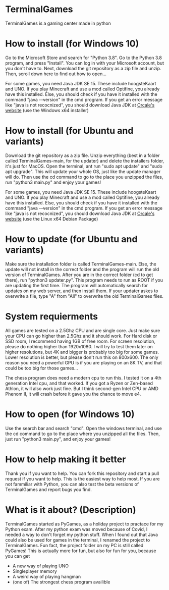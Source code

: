 # TerminalGames
TerminalGames is a gaming center made in python
# How to install (for Windows 10)
Go to the Microsoft Store and search for "Python 3.8". Go to the Python 3.8 program, and press "Install". You can log in with your Microsoft account, but you don't have to. Next, download the git repository as a zip file and unzip. Then, scroll down here to find out how to open...

For some games, you need Java JDK SE 15. These include hoogsteKaart and UNO. If you play Minecraft and use a mod called Optifine, you already have this installed. Else, you should check if you have it installed with the command "java --version" in the cmd program. If you get an error message like "java is not recocnized", you should download Java JDK at [Orcale's website](https://www.oracle.com/be/java/technologies/javase-jdk15-downloads.html) (use the Windows x64 installer)
# How to install (for Ubuntu and variants)
Download the git repository as a zip file. Unzip everything (best in a folder called TerminalGames-main, for the updater) and delete the installers folder, it's just for MacOS. Open the terminal, ant run "sudo apt update" and "sudo apt upgrade". This will update your whole OS, just like the update manager will do. Then use the cd command to go to the place you unzipped the files, run "python3 main.py" and enjoy your games!

For some games, you need Java JDK SE 15. These include hoogsteKaart and UNO. If you play Minecraft and use a mod called Optifine, you already have this installed. Else, you should check if you have it installed with the command "java --version" in the cmd program. If you get an error message like "java is not recocnized", you should download Java JDK at [Orcale's website](https://www.oracle.com/be/java/technologies/javase-jdk15-downloads.html) (use the Linux x64 Debian Package)
# How to update (for Ubuntu and variants)
Make sure the installation folder is called TerminalGames-main. Else, the update will not install in the correct folder and the program will run the old version of TerminalGames. After you are in the correct folder (cd to get there), run "python3 updater.py". This program needs to run as ROOT if you are updating the first time. The program will automatically search for updates on my web server, and then install them. If your updater askes to overwrite a file, type "A" from "All" to overwrite the old TerminalGames files.
# System requierments
All games are tested on a 2.5Ghz CPU and are single core. Just make sure your CPU can go higher than 2.5Ghz and it should work. For Hard disk or SSD room, I recommend having 1GB of free room. For screen resolution, please do nothing higher than 1920x1080. I will try to test them later on higher resolutions, but 4K and bigger is probably too big for some games. Lower resolution is better, but please don't run this on 800x600. The only reason you need a powerful GPU is if you are playing on an 8K TV, and that could be too big for those games...

The chess program does need a modern cpu to run this. I tested it on a 4th generation Intel cpu, and that worked. If you got a Ryzen or Zen-based Athlon, it will also work just fine. But I think second-gen Intel CPU or AMD Phenom II, it will crash before it gave you the chance to move e4.
# How to open (for Windows 10)
Use the search bar and search "cmd". Open the windows terminal, and use the cd command to go to the place where you unzipped all the files. Then, just run "python3 main.py", and enjoy your games!
# How to help making it better
Thank you if you want to help. You can fork this repository and start a pull request if you want to help. This is the easiest way to help most. If you are not fammiliar with Python, you can also test the beta versions of TerminalGames and report bugs you find.
# What is it about? (Description)
TerminalGames started as PyGames, as a holiday project to practace for my Python exam. After my python exam was moved because of Covid, I needed a way to don't forget my python stuff. When I found out that Java could also be used for games in the terminal, I renamed the project to TerminalGames. Fun fact, the project folder on my PC is still called PyGames! This is actually more for fun, but also for fun for you, because you can get 
* A new way of playing UNO
* Singleplayer memory
* A weird way of playing hangman
* (one of) The strongest chess program availible
